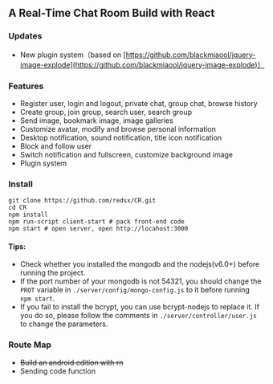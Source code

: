 ## A Real-Time Chat Room Build with React



### Updates

- New plugin system（based on [https://github.com/blackmiaool/jquery-image-explode](https://github.com/blackmiaool/jquery-image-explode)）

### Features

- Register user, login and logout, private chat, group chat, browse history
- Create group, join group, search user, search group
- Send image, bookmark image, image galleries
- Customize avatar, modify and browse personal information
- Desktop notification, sound notification, title icon notification
- Block and follow user
- Switch notification and fullscreen, customize background image
- Plugin system


### Install

```
git clone https://github.com/redsx/CR.git
cd CR
npm install
npm run-script client-start # pack front-end code
npm start # open server, open http://locahost:3000
```

#### Tips:

- Check whether you installed the mongodb and the nodejs(v6.0+) before running the project.
- If the port number of your mongodb is not 54321, you should change the `PROT` variable in `./server/config/mongo-config.js` to it before running `npm start`.
- If you fail to install the bcrypt, you can use bcrypt-nodejs to replace it. If you do so, please follow the comments in `./server/controller/user.js` to change the parameters.

### Route Map

- <del>Build an android edition with rn</del>
- Sending code function
